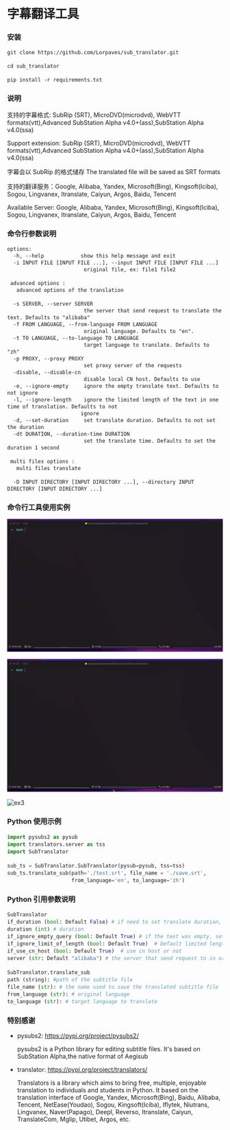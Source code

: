 # 字幕翻译工具

### 安装

```shell
git clone https://github.com/Lorpaves/sub_translator.git

cd sub_translator

pip install -r requirements.txt

```

### 说明

支持的字幕格式: SubRip (SRT), MicroDVD(microdvd), WebVTT formats(vtt),Advanced SubStation Alpha v4.0+(ass),SubStation Alpha v4.0(ssa)

Support extension: SubRip (SRT), MicroDVD(microdvd), WebVTT formats(vtt),Advanced SubStation Alpha v4.0+(ass),SubStation Alpha v4.0(ssa)

字幕会以 SubRip 的格式储存
The translated file will be saved as SRT formats

支持的翻译服务：Google, Alibaba, Yandex, Microsoft(Bing), Kingsoft(Iciba), Sogou, Lingvanex, Itranslate, Caiyun, Argos, Baidu, Tencent

Available Server: Google, Alibaba, Yandex, Microsoft(Bing), Kingsoft(Iciba), Sogou, Lingvanex, Itranslate, Caiyun, Argos, Baidu, Tencent

### 命令行参数说明

```shell
options:
  -h, --help            show this help message and exit
  -i INPUT FILE [INPUT FILE ...], --input INPUT FILE [INPUT FILE ...]
                         original file, ex: file1 file2

 advanced options :
   advanced options of the translation

  -s SERVER, --server SERVER
                         the server that send request to translate the text. Defaults to "alibaba"
  -f FROM LANGUAGE, --from-language FROM LANGUAGE
                         original language. Defaults to "en".
  -t TO LANGUAGE, --to-language TO LANGUAGE
                         target language to translate. Defaults to "zh"
  -p PROXY, --proxy PROXY
                         set proxy server of the requests
  -disable, --disable-cn
                         disable local CN host. Defaults to use
  -e, --ignore-empty     ignore the empty translate text. Defaults to not ignore
  -l, --ignore-length    ignore the limited length of the text in one time of translation. Defaults to not
                        ignore
  -d, --set-duration     set translate duration. Defaults to not set the duration
  -dt DURATION, --duration-time DURATION
                         set the translate time. Defaults to set the duration 1 second

 multi files options :
   multi files translate

  -D INPUT DIRECTORY [INPUT DIRECTORY ...], --directory INPUT DIRECTORY [INPUT DIRECTORY ...]

```

### 命令行工具使用实例

![ex1](./assets/ex1.gif)

![ex2](./assets/ex2.gif)

![ex3](./assets/ex3.gif)

### Python 使用示例

```python
import pysubs2 as pysub
import translators.server as tss
import SubTranslator

sub_ts = SubTranslator.SubTranslator(pysub=pysub, tss=tss)
sub_ts.translate_sub(path='./test.srt', file_name = './save.srt',
                     from_language='en', to_language='zh')

```

### Python 引用参数说明

```python
SubTranslator
if_duration (bool: Default False) # if need to set translate duration, set this to True
duration (int) # duration
if_ignore_empty_query (bool: Default True) # if the text was empty, set True to ignore the text, else will throw error
if_ignore_limit_of_length (bool: Default True)  # Default limited length is 1500, set to True to ignore the error
if_use_cn_host (bool: Default True)  # use cn host or not
server (str: Default "alibaba") # the server that send request to in order to translate the text

SubTranslator.translate_sub
path (string): #path of the subtitle file
file_name (str): # the name used to save the translated subtitle file
from_language (str): # original language
to_language (str): # target language to translate
```

### 特别感谢

- pysubs2: https://pypi.org/project/pysubs2/

  pysubs2 is a Python library for editing subtitle files.
  It's based on SubStation Alpha,the native format of Aegisub

- translator: https://pypi.org/project/translators/

  Translators is a library which aims to bring free, multiple, enjoyable translation to individuals
  and students in Python. It based on the translation interface of Google, Yandex, Microsoft(Bing),
  Baidu, Alibaba, Tencent, NetEase(Youdao), Sogou, Kingsoft(Iciba), Iflytek, Niutrans, Lingvanex,
  Naver(Papago), Deepl, Reverso, Itranslate, Caiyun, TranslateCom, Mglip, Utibet, Argos, etc.
